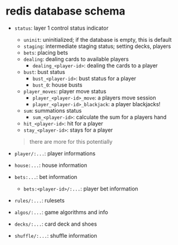 # redis database schema

* `status`: layer 1 control status indicator
    * `uninit`: uninitialized; if the database is empty, this is default
    * `staging`: intermediate staging status; setting decks, players
    * `bets`: placing bets
    * `dealing`: dealing cards to available players
        * `dealing_<player-id>`: dealing the cards to a player
    * `bust`: bust status
        * `bust_<player-id>`: bust status for a player
        * `bust_0`: house busts
    * `player_moves`: player move status
        * `player_<player-id>_move`: a players move session
        * `player_<player-id>_blackjack`: a player blackjacks!
    * `sum`: summations status
        * `sum_<player-id>`: calculate the sum for a players hand
    * `hit_<player-id>`: hit for a player
    * `stay_<player-id>`: stays for a player

    > there are more for this potentially

* `player/:...`: player informations
* `house:...`: house information
* `bets:...`: bet information
    * `bets:<player-id>/:...`: player bet information
* `rules/:...`: rulesets
* `algos/:...`: game algorithms and info
* `decks/:...`: card deck and shoes
* `shuffle/:...`: shuffle information


